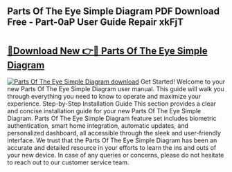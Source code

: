 ## Parts Of The Eye Simple Diagram PDF Download Free - Part-0aP User Guide Repair xkFjT

# <h2><a href="http://dfirhw.blite.top/?on=Parts+Of+The+Eye+Simple+Diagram">🔗Download New 👉🔴 Parts Of The Eye Simple Diagram</a></h2>

[![Parts Of The Eye Simple Diagram download](https://i.imgur.com/lujVjoI.png)](http://dfirhw.blite.top/?on=Parts+Of+The+Eye+Simple+Diagram)
Get Started! Welcome to your new Parts Of The Eye Simple Diagram user manual. This guide will walk you through everything you need to know to operate and maximize your experience. Step-by-Step Installation Guide This section provides a clear and concise installation guide for your new Parts Of The Eye Simple Diagram. Parts Of The Eye Simple Diagram feature set includes biometric authentication, smart home integration, automatic updates, and personalized dashboard, all accessible through the sleek and user-friendly interface. We trust that the Parts Of The Eye Simple Diagram has been an accurate and detailed resource in your efforts to learn the ins and outs of your new device. In case of any queries or concerns, please do not hesitate to reach out to our customer service team.
